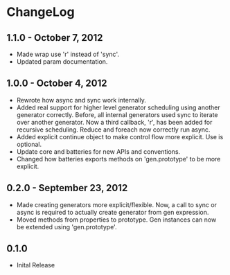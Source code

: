 # ChangeLog #

## 1.1.0 - October 7, 2012 ##
* Made wrap use 'r' instead of 'sync'.
* Updated param documentation.

## 1.0.0 - October 4, 2012 ##
* Rewrote how async and sync work internally. 
* Added real support for higher level generator scheduling using another
generator correctly. Before, all internal generators used sync to iterate over
another generator. Now a third callback, 'r', has been added for recursive 
scheduling. Reduce and foreach now correctly run async.
* Added explicit continue object to make control flow more explicit. Use is
optional.
* Update core and batteries for new APIs and conventions.
* Changed how batteries exports methods on 'gen.prototype' to be more explicit.


## 0.2.0 - September 23, 2012 ##
* Made creating generators more explicit/flexible. Now, a call to sync or async 
is required to actually create generator from gen expression.
* Moved methods from properties to prototype. Gen instances can now be extended
using 'gen.prototype'.


## 0.1.0 ##
* Inital Release
